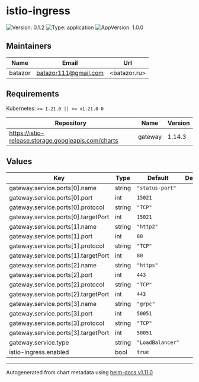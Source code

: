 # istio-ingress

![Version: 0.1.2](https://img.shields.io/badge/Version-0.1.2-informational?style=flat-square) ![Type: application](https://img.shields.io/badge/Type-application-informational?style=flat-square) ![AppVersion: 1.0.0](https://img.shields.io/badge/AppVersion-1.0.0-informational?style=flat-square)

## Maintainers

| Name | Email | Url |
| ---- | ------ | --- |
| batazor | <batazor111@gmail.com> | <batazor.ru> |

## Requirements

Kubernetes: `>= 1.21.0 || >= v1.21.0-0`

| Repository | Name | Version |
|------------|------|---------|
| https://istio-release.storage.googleapis.com/charts | gateway | 1.14.3 |

## Values

| Key | Type | Default | Description |
|-----|------|---------|-------------|
| gateway.service.ports[0].name | string | `"status-port"` |  |
| gateway.service.ports[0].port | int | `15021` |  |
| gateway.service.ports[0].protocol | string | `"TCP"` |  |
| gateway.service.ports[0].targetPort | int | `15021` |  |
| gateway.service.ports[1].name | string | `"http2"` |  |
| gateway.service.ports[1].port | int | `80` |  |
| gateway.service.ports[1].protocol | string | `"TCP"` |  |
| gateway.service.ports[1].targetPort | int | `80` |  |
| gateway.service.ports[2].name | string | `"https"` |  |
| gateway.service.ports[2].port | int | `443` |  |
| gateway.service.ports[2].protocol | string | `"TCP"` |  |
| gateway.service.ports[2].targetPort | int | `443` |  |
| gateway.service.ports[3].name | string | `"grpc"` |  |
| gateway.service.ports[3].port | int | `50051` |  |
| gateway.service.ports[3].protocol | string | `"TCP"` |  |
| gateway.service.ports[3].targetPort | int | `50051` |  |
| gateway.service.type | string | `"LoadBalancer"` |  |
| istio-ingress.enabled | bool | `true` |  |

----------------------------------------------
Autogenerated from chart metadata using [helm-docs v1.11.0](https://github.com/norwoodj/helm-docs/releases/v1.11.0)
